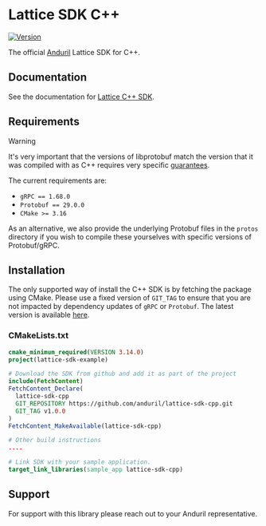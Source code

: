 # Lattice SDK C++

[![Version](https://img.shields.io/github/v/release/anduril/lattice-sdk-cpp)](https://github.com/anduril/lattice-sdk-cpp/releases)

The official [Anduril](https://www.anduril.com/) Lattice SDK for C++.

## Documentation

See the documentation for [Lattice C++ SDK](https://docs.anduril.com/sdks/cpp).

## Requirements

> [!WARNING]  
> It's very important that the versions of libprotobuf match the version that it was compiled with as C++ requires very specific [guarantees](https://protobuf.dev/support/cross-version-runtime-guarantee/#cpp).
> 
The current requirements are:
* `gRPC == 1.68.0`
* `Protobuf == 29.0.0`
* `CMake >= 3.16`

As an alternative, we also provide the underlying Protobuf files in the `protos` directory if you wish to compile these yourselves with specific versions of Protobuf/gRPC.

## Installation

The only supported way of install the C++ SDK is by fetching the package using CMake. Please use a fixed version of `GIT_TAG` to ensure that
you are not impacted by dependency updates of `gRPC` or `Protobuf`. The latest version is available [here](https://github.com/anduril/lattice-sdk-cpp/releases/latest).

### CMakeLists.txt

```cmake
cmake_minimum_required(VERSION 3.14.0)
project(lattice-sdk-example)

# Download the SDK from github and add it as part of the project
include(FetchContent)
FetchContent_Declare(
  lattice-sdk-cpp
  GIT_REPOSITORY https://github.com/anduril/lattice-sdk-cpp.git
  GIT_TAG v1.0.0
)
FetchContent_MakeAvailable(lattice-sdk-cpp)

# Other build instructions
....

# Link SDK with your sample application.
target_link_libraries(sample_app lattice-sdk-cpp)
``` 

## Support

For support with this library please reach out to your Anduril representative. 
